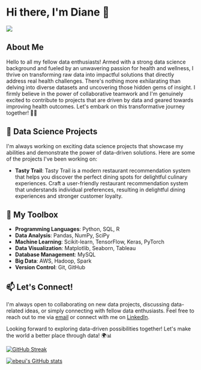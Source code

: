 # Hi there, I'm Diane 👋 
![](https://komarev.com/ghpvc/?username=ebeui&style=for-the-badge&color=green)

## About Me

Hello to all my fellow data enthusiasts! Armed with a strong data science background and fueled by an unwavering passion for health and wellness, I thrive on transforming raw data into impactful solutions that directly address real health challenges. There's nothing more exhilarating than delving into diverse datasets and uncovering those hidden gems of insight. I firmly believe in the power of collaborative teamwork and I'm genuinely excited to contribute to projects that are driven by data and geared towards improving health outcomes. Let's embark on this transformative journey together! 🌟🤝

## 🌱 Data Science Projects

I'm always working on exciting data science projects that showcase my abilities and demonstrate the power of data-driven solutions. Here are some of the projects I've been working on:

- **Tasty Trail**: Tasty Trail is a modern restaurant recommendation system that helps you discover the perfect dining spots for delightful culinary experiences. Craft a user-friendly restaurant recommendation system that understands individual preferences, resulting in delightful dining experiences and stronger customer loyalty.

## 🚀 My Toolbox

- **Programming Languages**: Python, SQL, R
- **Data Analysis**: Pandas, NumPy, SciPy
- **Machine Learning**: Scikit-learn, TensorFlow, Keras, PyTorch
- **Data Visualization**: Matplotlib, Seaborn, Tableau
- **Database Management**: MySQL
- **Big Data**: AWS, Hadoop, Spark
- **Version Control**: Git, GitHub

## 📫 Let's Connect!

I'm always open to collaborating on new data projects, discussing data-related ideas, or simply connecting with fellow data enthusiasts. Feel free to reach out to me via [email](mailto:dianengalu@gmail.com) or connect with me on [LinkedIn](https://www.linkedin.com/in/dianengalu/).

Looking forward to exploring data-driven possibilities together! Let's make the world a better place through data! 🌍📊

[![GitHub Streak](https://streak-stats.demolab.com/?user=ebeui)](https://git.io/streak-stats)

[![ebeui's GitHub stats](https://github-readme-stats.vercel.app/api?username=ebeui)](https://github.com/anuraghazra/github-readme-stats)

